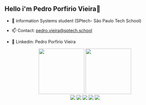 ## Hello i'm Pedro Porfirio Vieira👋
- 🌱 information Systems student (SPtech- São Paulo Tech School)
- 📫 Contact: pedro.vieira@sptech.school
- 💬 Linkedin: Pedro Porfirio Vieira 

  <div  align="center">
   <img height="150em" src='https://github-readme-stats.vercel.app/api?username=PedroPorfirioV&show&countprivate=true&icons=true&theme=material-palenight'>
   <img height="150em" src="https://github-readme-stats.vercel.app/api/top-langs/?username=PedroPorfirioV&countprivate=true&layout=compact&show_icons=true&theme=material-palenight">
  </div>

   <div  align="center">
     <img src="https://icongr.am/devicon/css3-original.svg?size=50&color=60307e">
     <img src="https://icongr.am/devicon/html5-original.svg?size=50&color=60307e">
     <img src="https://icongr.am/devicon/javascript-plain.svg?size=50&color=60307e">
     <img src="https://icongr.am/devicon/mysql-original.svg?size=50&color=60307e">
     <img src="https://img.icons8.com/?size=50&id=ZoxjA0jZDdFZ&format=png&color=000000">
 </div>

